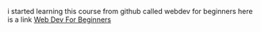 i started learning this course from github called webdev for beginners 
here is a link [Web Dev For Beginners](https://github.com/microsoft/Web-Dev-For-Beginners)

